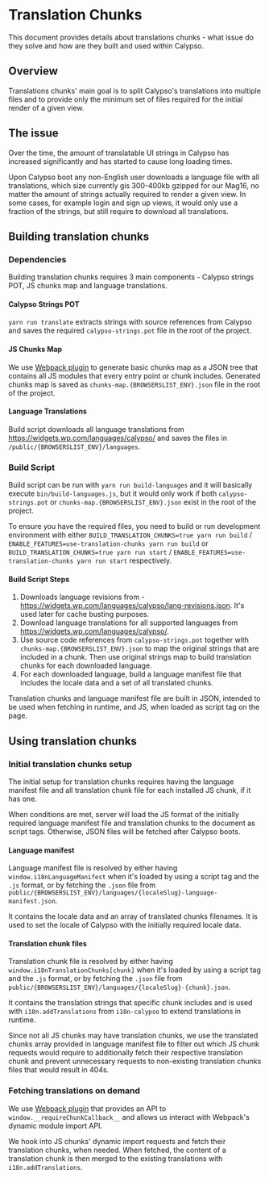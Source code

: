 # Translation Chunks

This document provides details about translations chunks - what issue do they solve and how are they built and used within Calypso.

## Overview

Translations chunks' main goal is to split Calypso's translations into multiple files and to provide only the minimum set of files required for the initial render of a given view.

## The issue

Over the time, the amount of translatable UI strings in Calypso has increased significantly and has started to cause long loading times.

Upon Calypso boot any non-English user downloads a language file with all translations, which size currently gis 300-400kb gzipped for our Mag16, no matter the amount of strings actually required to render a given view. In some cases, for example login and sign up views, it would only use a fraction of the strings, but still require to download all translations.

## Building translation chunks

### Dependencies

Building translation chunks requires 3 main components - Calypso strings POT, JS chunks map and language translations.

#### Calypso Strings POT

`yarn run translate` extracts strings with source references from Calypso and saves the required `calypso-strings.pot` file in the root of the project.

#### JS Chunks Map

We use [Webpack plugin](https://github.com/Automattic/wp-calypso/blob/master/client/webpack/generate-chunks-map-plugin.js) to generate basic chunks map as a JSON tree that contains all JS modules that every entry point or chunk includes. Generated chunks map is saved as `chunks-map.{BROWSERSLIST_ENV}.json` file in the root of the project.

#### Language Translations

Build script downloads all language translations from https://widgets.wp.com/languages/calypso/ and saves the files in `/public/{BROWSERSLIST_ENV}/languages`.

### Build Script

Build script can be run with `yarn run build-languages` and it will basically execute `bin/build-languages.js`, but it would only work if both `calypso-strings.pot` or `chunks-map.{BROWSERSLIST_ENV}.json` exist in the root of the project.

To ensure you have the required files, you need to build or run development environment with either `BUILD_TRANSLATION_CHUNKS=true yarn run build` / `ENABLE_FEATURES=use-translation-chunks yarn run build` or `BUILD_TRANSLATION_CHUNKS=true yarn run start` / `ENABLE_FEATURES=use-translation-chunks yarn run start` respectively.

#### Build Script Steps

1. Downloads language revisions from - https://widgets.wp.com/languages/calypso/lang-revisions.json. It's used later for cache busting purposes.
2. Download language translations for all supported languages from https://widgets.wp.com/languages/calypso/.
3. Use source code references from `calypso-strings.pot` together with `chunks-map.{BROWSERSLIST_ENV}.json` to map the original strings that are included in a chunk. Then use original strings map to build translation chunks for each downloaded language.
4. For each downloaded language, build a language manifest file that includes the locale data and a set of all translated chunks.

Translation chunks and language manifest file are built in JSON, intended to be used when fetching in runtime, and JS, when loaded as script tag on the page.

## Using translation chunks

### Initial translation chunks setup

The initial setup for translation chunks requires having the language manifest file and all translation chunk file for each installed JS chunk, if it has one.

When conditions are met, server will load the JS format of the initially required language manifest file and translation chunks to the document as script tags. Otherwise, JSON files will be fetched after Calypso boots.

#### Language manifest

Language manifest file is resolved by either having `window.i18nLanguageManifest` when it's loaded by using a script tag and the `.js` format, or by fetching the `.json` file from `public/{BROWSERSLIST_ENV}/languages/{localeSlug}-language-manifest.json`.

It contains the locale data and an array of translated chunks filenames. It is used to set the locale of Calypso with the initially required locale data.

#### Translation chunk files

Translation chunk file is resolved by either having `window.i18nTranslationChunks[chunk]` when it's loaded by using a script tag and the `.js` format, or by fetching the `.json` file from `public/{BROWSERSLIST_ENV}/languages/{localeSlug}-{chunk}.json`.

It contains the translation strings that specific chunk includes and is used with `i18n.addTranslations` from `i18n-calypso` to extend translations in runtime.

Since not all JS chunks may have translation chunks, we use the translated chunks array provided in language manifest file to filter out which JS chunk requests would require to additionally fetch their respective translation chunk and prevent unnecessary requests to non-existing translation chunks files that would result in 404s.

### Fetching translations on demand

We use [Webpack plugin](https://github.com/Automattic/wp-calypso/blob/master/client/webpack/require-chunk-callback-plugin.js) that provides an API to `window.__requireChunkCallback__` and allows us interact with Webpack's dynamic module import API.

We hook into JS chunks' dynamic import requests and fetch their translation chunks, when needed. When fetched, the content of a translation chunk is then merged to the existing translations with `i18n.addTranslations`.
